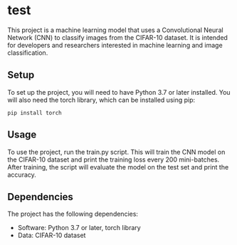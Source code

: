 # test
This project is a machine learning model that uses a Convolutional Neural Network (CNN) to classify images from the CIFAR-10 dataset. It is intended for developers and researchers interested in machine learning and image classification.

## Setup
To set up the project, you will need to have Python 3.7 or later installed. You will also need the torch library, which can be installed using pip:

```
pip install torch
```

## Usage
To use the project, run the train.py script. This will train the CNN model on the CIFAR-10 dataset and print the training loss every 200 mini-batches. After training, the script will evaluate the model on the test set and print the accuracy.

## Dependencies
The project has the following dependencies:
- Software: Python 3.7 or later, torch library
- Data: CIFAR-10 dataset
